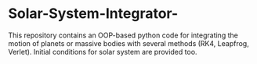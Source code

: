 # Solar-System-Integrator-
This repository contains an OOP-based python code for integrating the motion of planets or massive bodies with several methods (RK4, Leapfrog, Verlet). Initial conditions for solar system are provided too.

